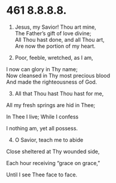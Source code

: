 # 461 8.8.8.8.

1.  Jesus, my Savior! Thou art mine,\
The Father’s gift of love divine;\
All Thou hast done, and all Thou art,\
Are now the portion of my heart.

2.  Poor, feeble, wretched, as I am,

I now can glory in Thy name;\
Now cleansed in Thy most precious blood\
And made the righteousness of God.

3.  All that Thou hast Thou hast for me,

All my fresh springs are hid in Thee;

In Thee I live; While I confess

I nothing am, yet all possess.

4.  O Savior, teach me to abide

Close sheltered at Thy wounded side,

Each hour receiving “grace on grace,”

Until I see Thee face to face.

